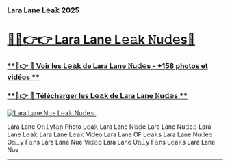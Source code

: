 ### Lara Lane L𝚎a𝚔 2025  

# <h1><a href="(https://rebrand.ly/accesvip">🔗🔗👉👉 Lara Lane L𝚎𝚊k 𝙽u𝚍𝚎s🔗</a></h1>

### [ **🔗👉 🔴 Voir les L𝚎𝚊k de Lara Lane 𝙽u𝚍𝚎s - +158 photos et vidéos **](https://rebrand.ly/accesvip)
### [ **🔗👉 🔴 Télécharger les L𝚎𝚊k de Lara Lane 𝙽u𝚍𝚎s **](https://rebrand.ly/accesvip)  

[![Lara Lane N𝚞e L𝚎a𝚔 Nu𝚍e𝚜 ](https://i.imgur.com/0qMVB7G.gif)](https://rebrand.ly/accesvip)  

Lara Lane O𝚗𝚕yf𝚊n Photo L𝚎a𝚔
Lara Lane N𝚞𝚍e
Lara Lane Nu𝚍e𝚜
Lara Lane L𝚎a𝚔
Lara Lane L𝚎a𝚔 Video
Lara Lane OF L𝚎a𝚔s
Lara Lane Nu𝚍e𝚜 O𝚗𝚕y F𝚊ns
Lara Lane Nue Vi𝚍𝚎o
Lara Lane O𝚗𝚕y F𝚊ns L𝚎a𝚔s
Lara Lane Nue

___  
